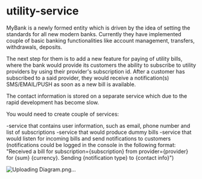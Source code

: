 ﻿# utility-service

MyBank is a newly formed entity which is driven by the idea of setting the standards for all new modern banks. Currently they have implemented couple of basic banking functionalities like account management, transfers, withdrawals, deposits.

The next step for them is to add a new feature for paying of utility bills, where the bank would provide its customers the ability to subscribe to utility providers by using their provider's subscription id. After a customer has subscribed to a said provider, they would receive a notification(s) SMS/EMAIL/PUSH as soon as a new bill is available.

The contact information is stored on a separate service which due to the rapid development has become slow.

You would need to create couple of services:

-service that contains user information, such as email, phone number and list of subscriptions
-service that would produce dummy bills
-service that would listen for incoming bills and send notifications to customers (notifications could be logged in the console in the following format: "Received a bill for subscription={subscription} from provider={provider} for {sum} {currency}. Sending {notification type} to {contact info}")

![Uploading Diagram.png…]()
